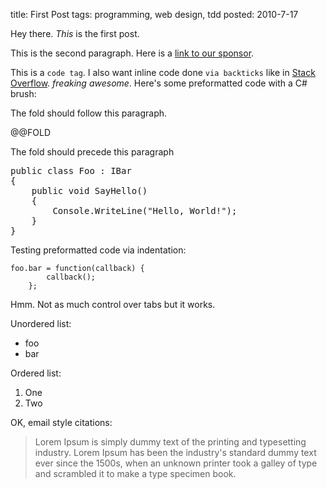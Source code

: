 title: First Post
tags: programming, web design, tdd
posted: 2010-7-17

Hey there. _This_ is the first post.

This is the second paragraph. Here is a [link to our sponsor][1].

This is a <code>code tag</code>. I also want inline code done `via backticks` like in [Stack Overflow][2]. _freaking awesome_. Here's some preformatted code with a C# brush:

The fold should follow this paragraph.

@@FOLD

The fold should precede this paragraph

<pre class="brush:c#">
public class Foo : IBar
{
	public void SayHello()
	{
		Console.WriteLine("Hello, World!");
	}
}
</pre>

Testing preformatted code via indentation:

    foo.bar = function(callback) {
			callback();
		};

Hmm. Not as much control over tabs but it works.

Unordered list:

- foo
- bar

Ordered list:

1. One
2. Two

OK, email style citations:

> Lorem Ipsum is simply dummy text of the printing and typesetting industry. Lorem Ipsum has been the industry's standard dummy text ever since the 1500s, when an unknown printer took a galley of type and scrambled it to make a type specimen book.

[1]: http://blog.belfryimages.com.au
[2]: http://stackoverflow.com
